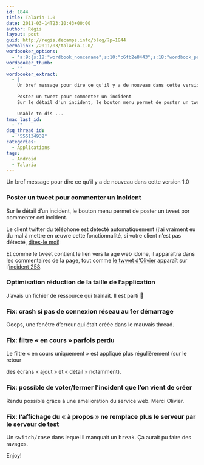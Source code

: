 ```yaml
---
id: 1844
title: Talaria-1.0
date: 2011-03-14T23:10:43+00:00
author: Régis
layout: post
guid: http://regis.decamps.info/blog/?p=1844
permalink: /2011/03/talaria-1-0/
wordbooker_options:
  - 'a:9:{s:18:"wordbook_noncename";s:10:"c6fb2e8443";s:18:"wordbook_page_post";s:4:"-100";s:18:"wordbook_orandpage";s:1:"2";s:23:"wordbook_default_author";s:1:"1";s:23:"wordbook_extract_length";s:3:"256";s:19:"wordbook_actionlink";s:3:"300";s:26:"wordbooker_publish_default";s:2:"on";s:18:"wordbook_attribute";s:0:"";s:29:"wordbooker_status_update_text";s:33:"New blog post :  %title% - %link%";}'
wordbooker_thumb:
  - ""
wordbooker_extract:
  - |
    Un bref message pour dire ce qu'il y a de nouveau dans cette version 1.0
    
    Poster un tweet pour commenter un incident
    Sur le détail d'un incident, le bouton menu permet de poster un tweet por commenter cet incident.
    
    Unable to dis ...
tmac_last_id:
  - ""
dsq_thread_id:
  - "555134932"
categories:
  - Applications
tags:
  - Android
  - Talaria
---
```

Un bref message pour dire ce qu&rsquo;il y a de nouveau dans cette version 1.0

### Poster un tweet pour commenter un incident

Sur le détail d&rsquo;un incident, le bouton menu permet de poster un tweet por commenter cet incident.



Le client twitter du téléphone est détecté automatiquement (j&rsquo;ai vraiment eu du mal à mettre en œuvre cette fonctionnalité, si votre client n&rsquo;est pas détecté, [dites-le moi](https://bitbucket.org/regis/photoidroid/issues/new))

Et comme le tweet contient le lien vers la age web idoine, il apparaîtra dans les commentaires de la page, tout comme [le twwet d&rsquo;Olivier](http://twitter.com/#!/ogirardot/status/45800127532769280) apparaît sur l&rsquo;[incident 258](http://www.incidents-transports.com/incident/detail/258).

### Optimisation réduction de la taille de l&rsquo;application

J&rsquo;avais un fichier de ressource qui traînait. Il est parti 🙂

### Fix: crash si pas de connexion réseau au 1er démarrage

Ooops, une fenêtre d&rsquo;erreur qui était créée dans le mauvais thread.

### Fix: filtre « en cours » parfois perdu

Le filtre « en cours uniquement » est appliqué plus régulièrement (sur le retour
  
des écrans « ajout » et « détail » notamment).

### Fix: possible de voter/fermer l&rsquo;incident que l&rsquo;on vient de créer

Rendu possible grâce à une amélioration du service web. Merci Olivier.

### Fix: l&rsquo;affichage du « à propos » ne remplace plus le serveur par le serveur de test

Un <tt>switch/case</tt> dans lequel il manquait un <tt>break</tt>. Ça aurait pu faire des ravages.

Enjoy!